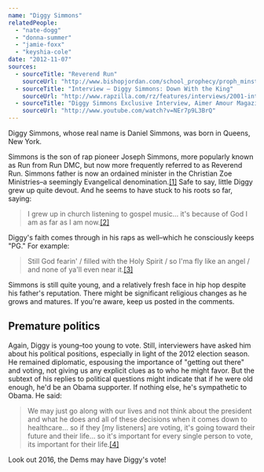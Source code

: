 ```yaml
---
name: "Diggy Simmons"
relatedPeople:
  - "nate-dogg"
  - "donna-summer"
  - "jamie-foxx"
  - "keyshia-cole"
date: "2012-11-07"
sources:
  - sourceTitle: "Reverend Run"
    sourceUrl: "http://www.bishopjordan.com/school_prophecy/proph_minstrel/revrun.htm"
  - sourceTitle: "Interview – Diggy Simmons: Down With the King"
    sourceUrl: "http://www.rapzilla.com/rz/features/interviews/2001-interview-diggy-simmons-down-with-the-king"
  - sourceTitle: "Diggy Simmons Exclusive Interview, Aimer Amour Magazine"
    sourceUrl: "http://www.youtube.com/watch?v=NEr7p9L3BrQ"
---
```


Diggy Simmons, whose real name is Daniel Simmons, was born in Queens, New York.

Simmons is the son of rap pioneer Joseph Simmons, more popularly known as Run from Run DMC, but now more frequently referred to as Reverend Run. Simmons father is now an ordained minister in the Christian Zoe Ministries–a seemingly Evangelical denomination.<a class="source-citation" href="#http://www.bishopjordan.com/school_prophecy/proph_minstrel/revrun.htm" title="Reverend Run">[1]</a> Safe to say, little Diggy grew up quite devout. And he seems to have stuck to his roots so far, saying:

>I grew up in church listening to gospel music… it's because of God I am as far as I am now.<a class="source-citation" href="#http://www.rapzilla.com/rz/features/interviews/2001-interview-diggy-simmons-down-with-the-king" title="Interview – Diggy Simmons: Down With the King">[2]</a>

Diggy's faith comes through in his raps as well–which he consciously keeps "PG." For example:

>Still God fearin' / filled with the Holy Spirit / so I'ma fly like an angel / and none of ya'll even near it.<a class="source-citation" href="#http://www.rapzilla.com/rz/features/interviews/2001-interview-diggy-simmons-down-with-the-king" title="Interview – Diggy Simmons: Down With the King">[3]</a>

Simmons is still quite young, and a relatively fresh face in hip hop despite his father's reputation. There might be significant religious changes as he grows and matures. If you're aware, keep us posted in the comments.


## Premature politics

Again, Diggy is young–too young to vote. Still, interviewers have asked him about his political positions, especially in light of the 2012 election season. He remained diplomatic, espousing the importance of "getting out there" and voting, not giving us any explicit clues as to who he might favor. But the subtext of his replies to political questions might indicate that if he were old enough, he'd be an Obama supporter. If nothing else, he's sympathetic to Obama. He said:

>We may just go along with our lives and not think about the president and what he does and all of these decisions when it comes down to healthcare… so if they [my listeners] are voting, it's going toward their future and their life… so it's important for every single person to vote, its important for their life.<a class="source-citation" href="#http://www.youtube.com/watch?v=NEr7p9L3BrQ" title="Diggy Simmons Exclusive Interview, Aimer Amour Magazine">[4]</a>

Look out 2016, the Dems may have Diggy's vote!